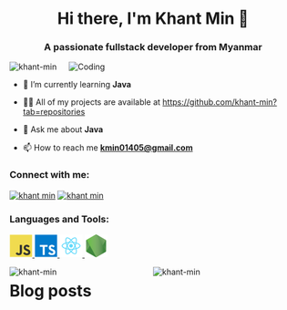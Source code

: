 <h1 align="center">Hi there, I'm Khant Min 👋</h1>
<h3 align="center">A passionate fullstack developer from Myanmar</h3>
<img align="right" alt="Coding" width="400" src="https://www.careerguide.com/career/wp-content/uploads/2020/03/full-stack-development.gif"/>

<p align="left"> <img src="https://komarev.com/ghpvc/?username=khant-min&label=Profile%20views&color=0e75b6&style=flat" alt="khant-min" /> </p>

- 🌱 I’m currently learning **Java**

- 👨‍💻 All of my projects are available at https://github.com/khant-min?tab=repositories

- 💬 Ask me about **Java**

- 📫 How to reach me **kmin01405@gmail.com**

<h3 align="left">Connect with me:</h3>

<p align="left">
<a href="https://www.facebook.com/profile.php?id=100056090291385&mibextid=ZbWKwL" target="blank">
  <img align="center" src="https://raw.githubusercontent.com/rahuldkjain/github-profile-readme-generator/master/src/images/icons/Social/facebook.svg" alt="khant min" height="30" width="40" /></a>
  
<a href="mailto:kmin01405@gmail.com">
  <img align="center" src="https://upload.wikimedia.org/wikipedia/commons/7/7e/Gmail_icon_%282020%29.svg" alt="khant min" height="30" width="40"/>  
</a>
</p>

<h3 align="left">Languages and Tools:</h3>

<p>
  <a href="https://developer.mozilla.org/en-US/docs/Web/JavaScript" target="_blank" rel="noreferrer"> 
    <img src="https://raw.githubusercontent.com/devicons/devicon/master/icons/javascript/javascript-original.svg" alt="javascript" width="40" height="40"/> 
   </a>

  <a href="https://www.typescriptlang.org/" target="_blank" rel="noreferrer"> 
    <img src="https://raw.githubusercontent.com/devicons/devicon/master/icons/typescript/typescript-original.svg" alt="typescript" width="40" height="40"/> 
  </a>

  <a href="https://reactjs.org/" target="_blank" rel="noreferrer"> 
    <img src="https://raw.githubusercontent.com/github/explore/80688e429a7d4ef2fca1e82350fe8e3517d3494d/topics/react/react.png" alt="react" width="40" height="40"/> 
  </a>

  <a href="https://nodejs.org" target="_blank" rel="noreferrer"> 
    <img src="https://raw.githubusercontent.com/github/explore/80688e429a7d4ef2fca1e82350fe8e3517d3494d/topics/nodejs/nodejs.png" alt="nodejs" width="40" height="40"/> 
  </a> 
</p>

<p>
  <img align="left" width="50%" src="https://github-readme-stats.vercel.app/api?username=khant-min&show_icons=true&theme=cobalt" alt="khant-min" />
</p>

<p>
  <img align="left" width="40%" src="https://github-readme-stats.vercel.app/api/top-langs?username=khant-min&show_icons=true&locale=en&layout=compact" alt="khant-min" />
</p>

# Blog posts

<!-- BLOG-POST-LIST:START -->
<!-- BLOG-POST-LIST:END -->
